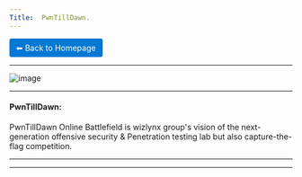 ```yaml
---
Title:  PwnTillDawn.
---
```


<a href="https://0xvenus.github.io" style="display:inline-block; padding:8px 12px; background:#0078d4; color:#fff; text-decoration:none; border-radius:4px;">
    ⬅ Back to Homepage
</a>

<hr>

![image](https://github.com/0xVenus/0xVenus.github.io/assets/97831939/a049007a-4f94-48e8-8284-5b1b79183469)


* * *
<h4 class="menu-header" id="pwntilldawn">PwnTillDawn:</h4>
PwnTillDawn Online Battlefield is wizlynx group's vision of the next-generation offensive security & Penetration testing lab but also capture-the-flag competition.<hr>
<hr>

<!-- - [[NOV 08 2022]] [Stuntman Mike](https://0xvenus.github.io/posts/ptd/StuntmanMike.html) `ssh`

- [[JUN 03 2023]] [PwnDrive Academy](https://0xVenus.github.io/posts/ptd/pwndriveacademy.html) `Weak Authentication, File Upload`

-  [[JUL 27 2023]] [The Bit](https://0xVenus.github.io/posts/ptd/TheBit.html) `SQLi,File upload and SUID bit`

-  [[AUG 16 2023]] [FullMounty](https://0xVenus.github.io/posts/ptd/FullMounty.html) `NFS , DirtyCow`

-  [[SEP 06 2023]] [Portal](https://0xVenus.github.io/posts/ptd/portal.html) `vsftpd 2.3.4`
